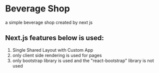 # Beverage Shop

a simple beverage shop created by next js

## Next.js features below is used:

1. Single Shared Layout with Custom App
2. only client side rendering is used for pages
3. only bootstrap library is used and the "react-bootstrap" library is not used
